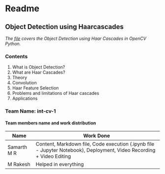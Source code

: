 # **Readme**

## **Object Detection using Haarcascades**

_The [file](https://github.com/SamarthMR/Intern-Work/blob/main/int-cv-1/Face%20Mask%20Detection/Object%20Detection%20using%20Haarcascades%20and%20deploy%20using%20django%20to%20heroku.md) covers the Object Detection using Haar Cascades in OpenCV Python._

### **Contents**

1. What is Object Detection?
2. What are Haar Cascades?
3. Theory
4. Convolution
5. Haar Feature Selection
6. Problems and limitations of Haar cascades
7. Applications

### **Team Name: int-cv-1**
#### **Team members name and work distribution**
| Name | Work Done |
| ------ | ------ |
| Samarth M R | Content, Markdown file, Code execution (.ipynb file - Jupyter Notebook), Deployment, Video Recording + Video Editing |
| M Rakesh | Helped in everything |
